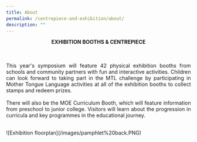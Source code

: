 ```yaml
---
title: About
permalink: /centrepiece-and-exhibition/about/
description: ""
---
```

<span style="font-color:#000000; font-size:60px;"><center><strong>EXHIBITION BOOTHS &amp; CENTREPIECE</strong></center></span><br><br>

<p style="text-align:justify;">This year's symposium will feature 42 physical exhibition booths from schools and community partners with fun and interactive activities. Children can look forward to taking part in the MTL challenge by participating in Mother Tongue Language activities at all of the exhibition booths to collect stamps and redeem prizes.<br><br>
There will also be the MOE Curriculum Booth, which will feature information from preschool to junior college. Visitors will learn about the progression in curricula and key programmes in the educational journey.<br>
	</p><br>
![Exhibition floorplan](/images/pamphlet%20back.PNG)
